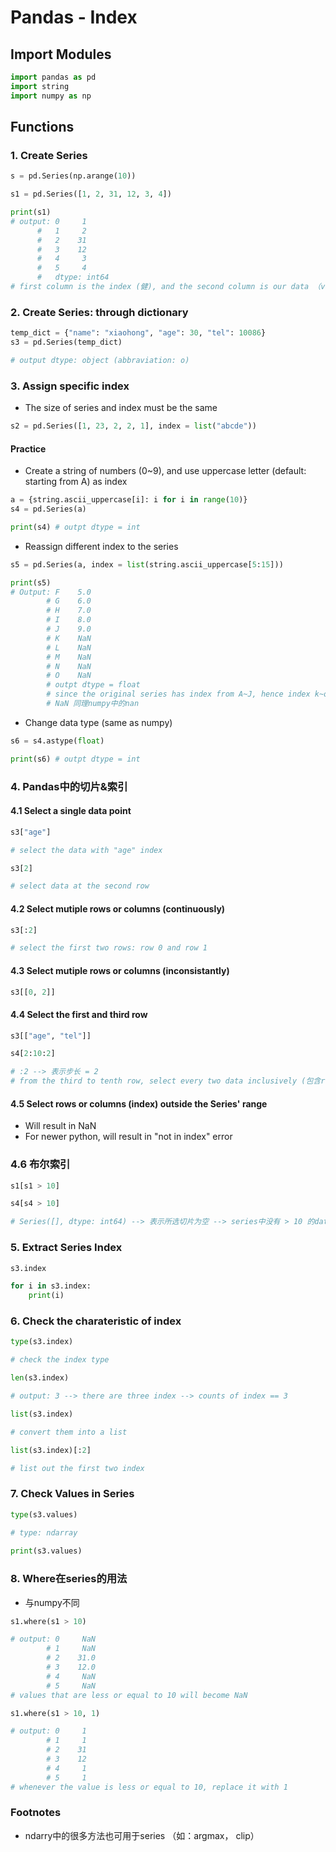 # Pandas - Index

## Import Modules
```python
import pandas as pd
import string
import numpy as np
```

## Functions
### 1. Create Series
```python
s = pd.Series(np.arange(10))
```
```python
s1 = pd.Series([1, 2, 31, 12, 3, 4])

print(s1) 
# output: 0     1
      #   1     2 
      #   2    31
      #   3    12
      #   4     3
      #   5     4
      #   dtype: int64
# first column is the index (健), and the second column is our data （value，值）
```

### 2. Create Series: through dictionary 
```python
temp_dict = {"name": "xiaohong", "age": 30, "tel": 10086}
s3 = pd.Series(temp_dict)

# output dtype: object (abbraviation: o)
```

### 3. Assign specific index
- The size of series and index must be the same 

```python
s2 = pd.Series([1, 23, 2, 2, 1], index = list("abcde"))
```

#### Practice
- Create a string of numbers (0~9), and use uppercase letter (default: starting from A) as index 

```python
a = {string.ascii_uppercase[i]: i for i in range(10)} 
s4 = pd.Series(a)

print(s4) # outpt dtype = int
```

- Reassign different index to the series 

```python
s5 = pd.Series(a, index = list(string.ascii_uppercase[5:15]))

print(s5)   
# Output: F    5.0
        # G    6.0
        # H    7.0
        # I    8.0
        # J    9.0
        # K    NaN
        # L    NaN
        # M    NaN
        # N    NaN
        # O    NaN  
        # outpt dtype = float
        # since the original series has index from A~J, hence index k~o are not correlated with any number, thus NaN
        # NaN 同理numpy中的nan
```

- Change data type (same as numpy)

```python
s6 = s4.astype(float)

print(s6) # outpt dtype = int
```

### 4. Pandas中的切片&索引
#### 4.1 Select a single data point 
```python
s3["age"] 

# select the data with "age" index
```
```python
s3[2] 

# select data at the second row
```
#### 4.2 Select mutiple rows or columns (continuously)
```python
s3[:2]

# select the first two rows: row 0 and row 1
```
#### 4.3 Select mutiple rows or columns (inconsistantly)
```python
s3[[0, 2]]
```
#### 4.4 Select the first and third row 
```python
s3[["age", "tel"]]
```
```python
s4[2:10:2] 

# :2 --> 表示步长 = 2 
# from the third to tenth row, select every two data inclusively (包含row3 和 row10，每两个数一选)
```
#### 4.5 Select rows or columns (index) outside the Series' range 
- Will result in NaN 
- For newer python, will result in "not in index" error
  
### 4.6 布尔索引
```python
s1[s1 > 10]
```
```python
s4[s4 > 10]

# Series([], dtype: int64) --> 表示所选切片为空 --> series中没有 > 10 的data
```

### 5. Extract Series Index
```python
s3.index
```
```python
for i in s3.index:
    print(i)
```

### 6. Check the charateristic of index 
```python
type(s3.index)

# check the index type
```
```python
len(s3.index) 

# output: 3 --> there are three index --> counts of index == 3
```
```python
list(s3.index) 

# convert them into a list
```
```python
list(s3.index)[:2] 

# list out the first two index 
```

### 7. Check Values in Series 
```python
type(s3.values)
 
# type: ndarray
```
```python
print(s3.values)
```

### 8. Where在series的用法 
- 与numpy不同

```python
s1.where(s1 > 10)   

# output: 0     NaN
        # 1     NaN
        # 2    31.0
        # 3    12.0
        # 4     NaN
        # 5     NaN
# values that are less or equal to 10 will become NaN
```
```python
s1.where(s1 > 10, 1) 

# output: 0     1
        # 1     1
        # 2    31
        # 3    12
        # 4     1
        # 5     1
# whenever the value is less or equal to 10, replace it with 1
```

### Footnotes
- ndarry中的很多方法也可用于series （如：argmax， clip）
